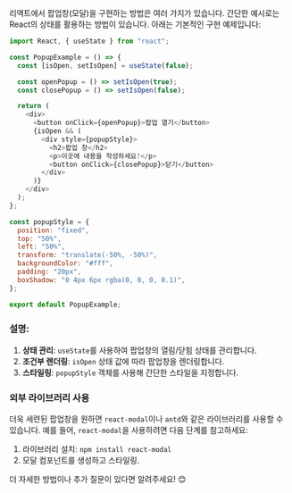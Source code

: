 리액트에서 팝업창(모달)을 구현하는 방법은 여러 가지가 있습니다. 간단한 예시로는 React의 상태를 활용하는 방법이 있습니다. 아래는 기본적인 구현 예제입니다:

```javascript
import React, { useState } from "react";

const PopupExample = () => {
  const [isOpen, setIsOpen] = useState(false);

  const openPopup = () => setIsOpen(true);
  const closePopup = () => setIsOpen(false);

  return (
    <div>
      <button onClick={openPopup}>팝업 열기</button>
      {isOpen && (
        <div style={popupStyle}>
          <h2>팝업 창</h2>
          <p>이곳에 내용을 작성하세요!</p>
          <button onClick={closePopup}>닫기</button>
        </div>
      )}
    </div>
  );
};

const popupStyle = {
  position: "fixed",
  top: "50%",
  left: "50%",
  transform: "translate(-50%, -50%)",
  backgroundColor: "#fff",
  padding: "20px",
  boxShadow: "0 4px 6px rgba(0, 0, 0, 0.1)",
};

export default PopupExample;
```

### 설명:
1. **상태 관리**: `useState`를 사용하여 팝업창의 열림/닫힘 상태를 관리합니다.
2. **조건부 렌더링**: `isOpen` 상태 값에 따라 팝업창을 렌더링합니다.
3. **스타일링**: `popupStyle` 객체를 사용해 간단한 스타일을 지정합니다.

### 외부 라이브러리 사용
더욱 세련된 팝업창을 원하면 `react-modal`이나 `antd`와 같은 라이브러리를 사용할 수 있습니다. 예를 들어, `react-modal`을 사용하려면 다음 단계를 참고하세요:
1. 라이브러리 설치: `npm install react-modal`
2. 모달 컴포넌트를 생성하고 스타일링.

더 자세한 방법이나 추가 질문이 있다면 알려주세요! 😊